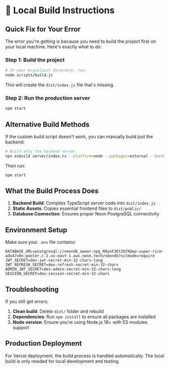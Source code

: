 # 🚀 Local Build Instructions

## Quick Fix for Your Error

The error you're getting is because you need to build the project first on your local machine. Here's exactly what to do:

### Step 1: Build the project
```bash
# In your brainliest directory, run:
node scripts/build.js
```

This will create the `dist/index.js` file that's missing.

### Step 2: Run the production server
```bash
npm start
```

## Alternative Build Methods

If the custom build script doesn't work, you can manually build just the backend:

```bash
# Build only the backend server
npx esbuild server/index.ts --platform=node --packages=external --bundle --format=esm --outdir=dist
```

Then run:
```bash
npm start
```

## What the Build Process Does

1. **Backend Build**: Compiles TypeScript server code into `dist/index.js`
2. **Static Assets**: Copies essential frontend files to `dist/public/`
3. **Database Connection**: Ensures proper Neon PostgreSQL connectivity

## Environment Setup

Make sure your `.env` file contains:
```
DATABASE_URL=postgresql://neondb_owner:npg_ROynF3Et2bYX@ep-super-rice-ado47v0n-pooler.c-2.us-east-1.aws.neon.tech/neondb?sslmode=require
JWT_SECRET=dev-jwt-secret-min-32-chars-long
JWT_REFRESH_SECRET=dev-refresh-secret-min-32-chars
ADMIN_JWT_SECRET=dev-admin-secret-min-32-chars-long
SESSION_SECRET=dev-session-secret-min-32-chars
```

## Troubleshooting

If you still get errors:

1. **Clean build**: Delete `dist/` folder and rebuild
2. **Dependencies**: Run `npm install` to ensure all packages are installed
3. **Node version**: Ensure you're using Node.js 18+ with ES modules support

## Production Deployment

For Vercel deployment, the build process is handled automatically. The local build is only needed for local development and testing.